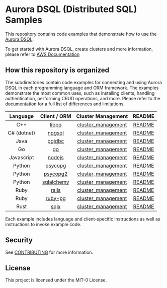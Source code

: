# Aurora DSQL (Distributed SQL) Samples

This repository contains code examples that demonstrate how to use the [Aurora DSQL](https://aws.amazon.com/rds/aurora/dsql/).

To get started with Aurora DSQL, create clusters and more information, please refer to [AWS Documentation](https://docs.aws.amazon.com/aurora-dsql/latest/userguide/getting-started.html)

## How this repository is organized

The subdirectories contain code examples for connecting and using Aurora DSQL in each programming language and ORM framework. The examples demonstrate the most common uses, such as installing clients, handling authentication, performing CRUD operations, and more. Please refer to the [documentation](https://docs.aws.amazon.com/aurora-dsql/latest/userguide/known-issues.html) for a full list of differences and limitations.

|  Language   |          Client / ORM           |         Cluster Management            |            README             |
| :---------: | :-----------------------------: | :-----------------------------------: | :---------------------------: |
|     C++     |       [libpq](cpp/libpq)        | [cluster_management](cpp/cluster_management)                                      | [README](cpp/libpq/README.md) |
| C# (dotnet) |     [npgsql](dotnet/npgsql)     | [cluster_management](dotnet/cluster_management)                                        | [README](dotnet/npgsql/README.md)   |
|    Java     |      [pgjdbc](java/pgjdbc)      | [cluster_management](java/cluster_management)                                        | [README](java/pgjdbc/README.md)    |
|     Go      |          [go](go/pgx/)          | [cluster_management](TBD)                                        | [README](go/pgx/README.md)       |
| Javascript  |  [nodejs](javascript/nodejs/)   | [cluster_management](javascript/cluster_management)                                        | [README](javascript/nodejs/README.md) |
|   Python    |   [psycopg](python/psycopg/)    | [cluster_management](python/cluster_management)                                        | [README](python/psycopg/README.md)   |
|   Python    |  [psycopg2](python/psycopg2/)   | [cluster_management](python/cluster_management)                                        | [README](python/psycopg2/README.md)  |
|   Python    | [sqlalchemy](python/sqlalchemy) | [cluster_management](python/cluster_management)                                        | [README](python/sqlalchemy/README.md) |
|    Ruby     |       [rails](ruby/rails)       | [cluster_management](ruby/cluster_management)                                        | [README](ruby/rails/README.md)     |
|    Ruby     |     [ruby-pg](ruby/ruby-pg)     | [cluster_management](ruby/cluster_management)                                        | [README](ruby/ruby-pg/README.md)    |
|    Rust     |        [sqlx](rust/sqlx)        | [cluster_management](rust/cluster_management)                                        | [README](rust/sqlx/README.md)     |

Each example includes language and client-specific instructions as well as instructions to invoke example code.

## Security

See [CONTRIBUTING](CONTRIBUTING.md#security-issue-notifications) for more information.

## License

This project is licensed under the MIT-0 License.

